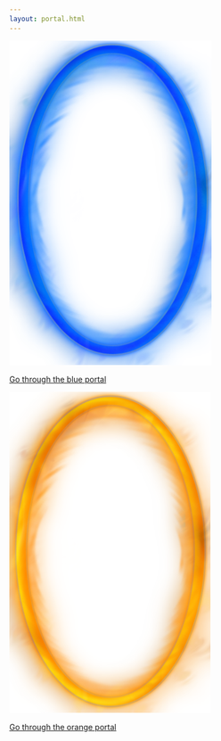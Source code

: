 ```yaml
---
layout: portal.html
---
```


<a href="/orange"><img src="/img/blue_portal.png" alt="Link to /orange"/></a>

[Go through the blue portal](/orange)

<a href="/blue"><img src="/img/orange_portal.png" alt="Link to /blue"/></a>

[Go through the orange portal](/blue)